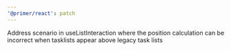```yaml
---
'@primer/react': patch
---
```


Address scenario in useListInteraction where the position calculation can be incorrect when tasklists appear above legacy task lists
